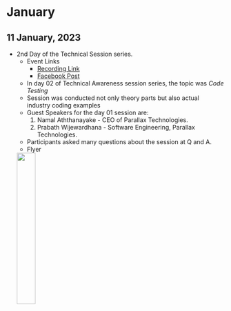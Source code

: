 # January

## 11 January, 2023
- 2nd Day of the Technical Session series.
    - Event Links
         - [Recording Link](https://fb.watch/h_yCaGtrqf/)
         - [Facebook Post](https://www.facebook.com/photo?fbid=475693271399092&set=a.385764923725261)
    - In day 02 of Technical Awareness session series, the topic was *Code Testing*
    - Session was conducted not only theory parts but also actual industry coding examples
    - Guest Speakers for the day 01 session are:
        01. Namal Aththanayake - CEO of Parallax Technologies.
        02. Prabath Wijewardhana - Software Engineering, Parallax Technologies.
    - Participants asked many questions about the session at Q and A.
    - Flyer
     <img src="https://user-images.githubusercontent.com/68012743/212046671-637d0333-4a42-4dcd-954a-fe10489d2aac.png" width="30%"/>
